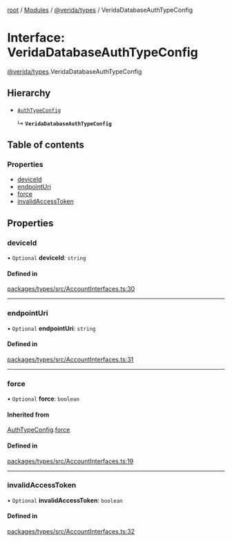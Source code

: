 [root](../README.md) / [Modules](../modules.md) / [@verida/types](../modules/verida_types.md) / VeridaDatabaseAuthTypeConfig

# Interface: VeridaDatabaseAuthTypeConfig

[@verida/types](../modules/verida_types.md).VeridaDatabaseAuthTypeConfig

## Hierarchy

- [`AuthTypeConfig`](verida_types.AuthTypeConfig.md)

  ↳ **`VeridaDatabaseAuthTypeConfig`**

## Table of contents

### Properties

- [deviceId](verida_types.VeridaDatabaseAuthTypeConfig.md#deviceid)
- [endpointUri](verida_types.VeridaDatabaseAuthTypeConfig.md#endpointuri)
- [force](verida_types.VeridaDatabaseAuthTypeConfig.md#force)
- [invalidAccessToken](verida_types.VeridaDatabaseAuthTypeConfig.md#invalidaccesstoken)

## Properties

### deviceId

• `Optional` **deviceId**: `string`

#### Defined in

[packages/types/src/AccountInterfaces.ts:30](https://github.com/verida/verida-js/blob/5040472/packages/types/src/AccountInterfaces.ts#L30)

___

### endpointUri

• `Optional` **endpointUri**: `string`

#### Defined in

[packages/types/src/AccountInterfaces.ts:31](https://github.com/verida/verida-js/blob/5040472/packages/types/src/AccountInterfaces.ts#L31)

___

### force

• `Optional` **force**: `boolean`

#### Inherited from

[AuthTypeConfig](verida_types.AuthTypeConfig.md).[force](verida_types.AuthTypeConfig.md#force)

#### Defined in

[packages/types/src/AccountInterfaces.ts:19](https://github.com/verida/verida-js/blob/5040472/packages/types/src/AccountInterfaces.ts#L19)

___

### invalidAccessToken

• `Optional` **invalidAccessToken**: `boolean`

#### Defined in

[packages/types/src/AccountInterfaces.ts:32](https://github.com/verida/verida-js/blob/5040472/packages/types/src/AccountInterfaces.ts#L32)
